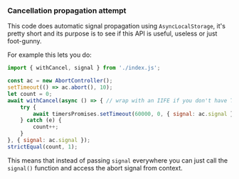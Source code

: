 ### Cancellation propagation attempt

This code does automatic signal propagation using `AsyncLocalStorage`, it's pretty short and its purpose is to see if this API is useful, useless or just foot-gunny.

For example this lets you do:

```js
import { withCancel, signal } from './index.js';

const ac = new AbortController();
setTimeout(() => ac.abort(), 10);
let count = 0;
await withCancel(async () => { // wrap with an IIFE if you don't have TLA enabled
    try {
        await timersPromises.setTimeout(60000, 0, { signal: ac.signal });
    } catch (e) {
        count++;
    }
}, { signal: ac.signal });
strictEqual(count, 1);
```

This means that instead of passing `signal` everywhere you can just call the `signal()` function and access the abort signal from context.